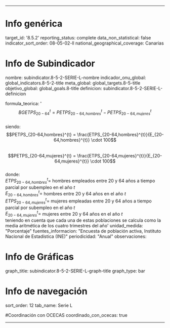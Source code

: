 ---

# Info genérica
target_id: '8.5.2'
reporting_status: complete
data_non_statistical: false
indicator_sort_order: 08-05-02-ll
national_geographical_coverage: Canarias

# Info de Subindicador
nombre: subindicator.8-5-2-SERIE-L-nombre
indicador_onu_global: global_indicators.8-5-2-title
meta_global: global_targets.8-5-title
objetivo_global: global_goals.8-title
definicion: subindicator.8-5-2-SERIE-L-definicion

formula_teorica: '$$BGETPS_{20-64}^{t} = PETPS_{20-64,hombres}^{t} - PETPS_{20-64,mujeres}^{t}$$ <br>
siendo: <br>
$$PETPS_{20-64,hombres}^{t} = \frac{ETPS_{20-64,hombres}^{t}}{E_{20-64,hombres}^{t}} \cdot 100$$ <br>
$$PETPS_{20-64,mujeres}^{t} = \frac{ETPS_{20-64,mujeres}^{t}}{E_{20-64,mujeres}^{t}} \cdot 100$$ <br>
donde: <br>
$ETPS_{20-64,hombres}^{t} =$ hombres empleados entre 20 y 64 años a tiempo parcial por subempleo en el año $t$ <br>
$E_{20-64,hombres}^{t} =$ hombres entre 20 y 64 años en el año $t$ <br>
$ETPS_{20-64,mujeres}^{t} =$ mujeres empleadas entre 20 y 64 años a tiempo parcial por subempleo en el año $t$ <br>
$E_{20-64,mujeres}^{t} =$ mujeres entre 20 y 64 años en el año $t$ <br>
teniendo en cuenta que cada una de estas poblaciones se calcula como la media aritmética de los cuatro trimestres del año'
unidad_medida: "Porcentaje"
fuentes_informacion: "Encuesta de población activa, Instituto Nacional de Estadística (INE)"
periodicidad: "Anual"
observaciones: 

# Info de Gráficas
graph_title: subindicator.8-5-2-SERIE-L-graph-title
graph_type: bar

# Info de navegación
sort_order: 12
tab_name: Serie L

#Coordinación con OCECAS
coordinado_con_ocecas: true

---